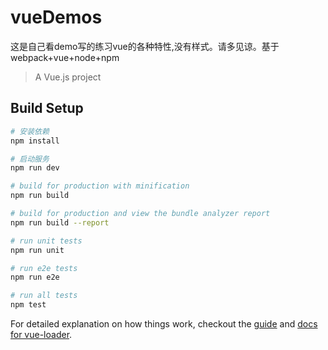 # vueDemos
这是自己看demo写的练习vue的各种特性,没有样式。请多见谅。基于webpack+vue+node+npm

> A Vue.js project

## Build Setup

``` bash
# 安装依赖
npm install

# 启动服务
npm run dev

# build for production with minification
npm run build

# build for production and view the bundle analyzer report
npm run build --report

# run unit tests
npm run unit

# run e2e tests
npm run e2e

# run all tests
npm test
```

For detailed explanation on how things work, checkout the [guide](http://vuejs-templates.github.io/webpack/) and [docs for vue-loader](http://vuejs.github.io/vue-loader).
